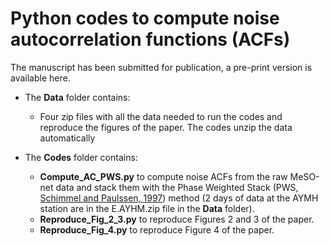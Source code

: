 # Python codes to compute noise autocorrelation functions (ACFs)

The manuscript has been submitted for publication, a pre-print version is available here.

* The **Data** folder contains:
  - Four zip files with all the data needed to run the codes and reproduce the figures of the paper. The codes unzip the data automatically

* The **Codes** folder contains:
  - **Compute_AC_PWS.py** to compute noise ACFs from the raw MeSO-net data and stack them with the Phase Weighted Stack (PWS, [Schimmel and Paulssen, 1997](https://academic.oup.com/gji/article/130/2/497/760640)) method (2 days of data at the AYMH station are in the E.AYHM.zip file in the **Data** folder).
  - **Reproduce_Fig_2_3.py** to reproduce Figures 2 and 3 of the paper.
  - **Reproduce_Fig_4.py** to reproduce Figure 4 of the paper.

